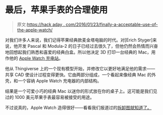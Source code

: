 # 最后，苹果手表的合理使用

> 原文:[https://hack aday . com/2016/01/23/finally-a-acceptable-use-of-the-apple-watch/](https://hackaday.com/2016/01/23/finally-an-acceptable-use-of-the-apple-watch/)

对我们许多人来说，我们记得苹果经典款麦金塔电脑的时代。对[Erich Styger]来说，他开发 Pascal 和 Modula-2 的日子已经过去很久了，但他仍然会热情而兴奋地回想起我们熟悉和喜爱的经典白盒。所以他决定 3D 打印一台经典的 Mac，用作他的 [Apple Watch 充电站](http://mcuoneclipse.com/2016/01/16/3d-printed-classic-mac-apple-watch-charging-station/)。

他从 Thingiverse 上的一个现有模型开始，并修改它以更好地满足他的需求——共享 CAD 使设计过程变得更快。它由两部分组成，一个看起来像经典 Mac 的外壳，和一个容纳 Apple Watch 充电器的内部结构。

结果是一个可爱小巧的经典 Mac 以迷你的形式放在你的桌子上。这可能是我们见过的 1000 美元苹果手表最容易被接受的用途。

不过说真的，Apple Watch 造得很好——看看我们报道过的[拆卸图就知道了。](http://hackaday.com/2015/05/20/tearing-down-the-apple-watch/)
